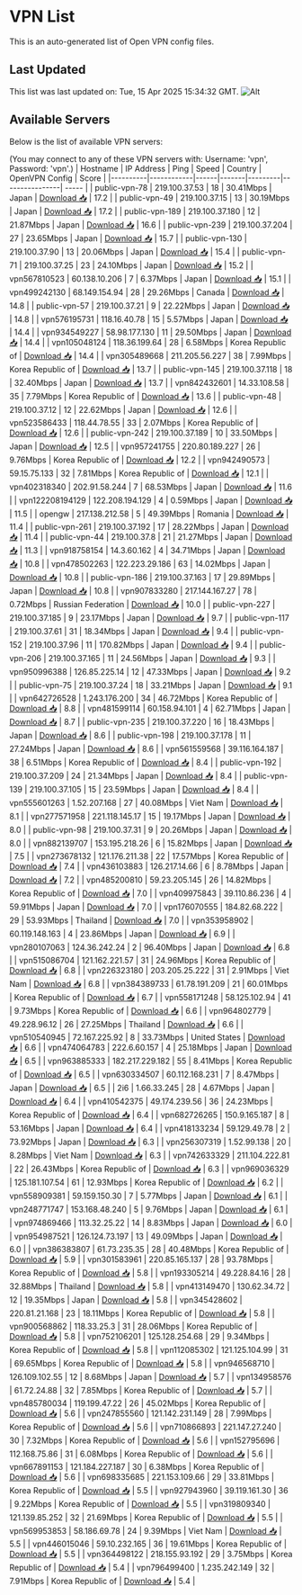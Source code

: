 # VPN List

This is an auto-generated list of Open VPN config files.

## Last Updated

This list was last updated on: Tue, 15 Apr 2025 15:34:32 GMT.
![Alt](https://repobeats.axiom.co/api/embed/186b98318ef1479477931607c1ad7d823f12451f.svg "Repobeats analytics image")

## Available Servers

Below is the list of available VPN servers:

(You may connect to any of these VPN servers with: Username: 'vpn', Password: 'vpn'.)
| Hostname | IP Address | Ping | Speed | Country | OpenVPN Config | Score |
|----------|------------|------|-------|---------|----------------| ----- |
| public-vpn-78 | 219.100.37.53 | 18 | 30.41Mbps | Japan | [Download 📥](./configs/server_0_JP.ovpn) | 17.2 |
| public-vpn-49 | 219.100.37.15 | 13 | 30.19Mbps | Japan | [Download 📥](./configs/server_1_JP.ovpn) | 17.2 |
| public-vpn-189 | 219.100.37.180 | 12 | 21.87Mbps | Japan | [Download 📥](./configs/server_2_JP.ovpn) | 16.6 |
| public-vpn-239 | 219.100.37.204 | 27 | 23.65Mbps | Japan | [Download 📥](./configs/server_3_JP.ovpn) | 15.7 |
| public-vpn-130 | 219.100.37.90 | 13 | 20.06Mbps | Japan | [Download 📥](./configs/server_4_JP.ovpn) | 15.4 |
| public-vpn-71 | 219.100.37.25 | 23 | 24.10Mbps | Japan | [Download 📥](./configs/server_5_JP.ovpn) | 15.2 |
| vpn567810523 | 60.138.10.206 | 7 | 6.37Mbps | Japan | [Download 📥](./configs/server_6_JP.ovpn) | 15.1 |
| vpn499242130 | 68.149.154.94 | 28 | 29.26Mbps | Canada | [Download 📥](./configs/server_7_CA.ovpn) | 14.8 |
| public-vpn-57 | 219.100.37.21 | 9 | 22.22Mbps | Japan | [Download 📥](./configs/server_8_JP.ovpn) | 14.8 |
| vpn576195731 | 118.16.40.78 | 15 | 5.57Mbps | Japan | [Download 📥](./configs/server_9_JP.ovpn) | 14.4 |
| vpn934549227 | 58.98.177.130 | 11 | 29.50Mbps | Japan | [Download 📥](./configs/server_10_JP.ovpn) | 14.4 |
| vpn105048124 | 118.36.199.64 | 28 | 6.58Mbps | Korea Republic of | [Download 📥](./configs/server_11_KR.ovpn) | 14.4 |
| vpn305489668 | 211.205.56.227 | 38 | 7.99Mbps | Korea Republic of | [Download 📥](./configs/server_12_KR.ovpn) | 13.7 |
| public-vpn-145 | 219.100.37.118 | 18 | 32.40Mbps | Japan | [Download 📥](./configs/server_13_JP.ovpn) | 13.7 |
| vpn842432601 | 14.33.108.58 | 35 | 7.79Mbps | Korea Republic of | [Download 📥](./configs/server_14_KR.ovpn) | 13.6 |
| public-vpn-48 | 219.100.37.12 | 12 | 22.62Mbps | Japan | [Download 📥](./configs/server_15_JP.ovpn) | 12.6 |
| vpn523586433 | 118.44.78.55 | 33 | 2.07Mbps | Korea Republic of | [Download 📥](./configs/server_16_KR.ovpn) | 12.6 |
| public-vpn-242 | 219.100.37.189 | 10 | 33.50Mbps | Japan | [Download 📥](./configs/server_17_JP.ovpn) | 12.5 |
| vpn957241755 | 220.80.189.227 | 26 | 9.76Mbps | Korea Republic of | [Download 📥](./configs/server_18_KR.ovpn) | 12.2 |
| vpn942490573 | 59.15.75.133 | 32 | 7.81Mbps | Korea Republic of | [Download 📥](./configs/server_19_KR.ovpn) | 12.1 |
| vpn402318340 | 202.91.58.244 | 7 | 68.53Mbps | Japan | [Download 📥](./configs/server_20_JP.ovpn) | 11.6 |
| vpn122208194129 | 122.208.194.129 | 4 | 0.59Mbps | Japan | [Download 📥](./configs/server_21_JP.ovpn) | 11.5 |
| opengw | 217.138.212.58 | 5 | 49.39Mbps | Romania | [Download 📥](./configs/server_22_RO.ovpn) | 11.4 |
| public-vpn-261 | 219.100.37.192 | 17 | 28.22Mbps | Japan | [Download 📥](./configs/server_23_JP.ovpn) | 11.4 |
| public-vpn-44 | 219.100.37.8 | 21 | 21.27Mbps | Japan | [Download 📥](./configs/server_24_JP.ovpn) | 11.3 |
| vpn918758154 | 14.3.60.162 | 4 | 34.71Mbps | Japan | [Download 📥](./configs/server_25_JP.ovpn) | 10.8 |
| vpn478502263 | 122.223.29.186 | 63 | 14.02Mbps | Japan | [Download 📥](./configs/server_26_JP.ovpn) | 10.8 |
| public-vpn-186 | 219.100.37.163 | 17 | 29.89Mbps | Japan | [Download 📥](./configs/server_27_JP.ovpn) | 10.8 |
| vpn907833280 | 217.144.167.27 | 78 | 0.72Mbps | Russian Federation | [Download 📥](./configs/server_28_RU.ovpn) | 10.0 |
| public-vpn-227 | 219.100.37.185 | 9 | 23.17Mbps | Japan | [Download 📥](./configs/server_29_JP.ovpn) | 9.7 |
| public-vpn-117 | 219.100.37.61 | 31 | 18.34Mbps | Japan | [Download 📥](./configs/server_30_JP.ovpn) | 9.4 |
| public-vpn-152 | 219.100.37.96 | 11 | 170.82Mbps | Japan | [Download 📥](./configs/server_31_JP.ovpn) | 9.4 |
| public-vpn-206 | 219.100.37.165 | 11 | 24.56Mbps | Japan | [Download 📥](./configs/server_32_JP.ovpn) | 9.3 |
| vpn950996388 | 126.85.225.14 | 12 | 47.33Mbps | Japan | [Download 📥](./configs/server_33_JP.ovpn) | 9.2 |
| public-vpn-75 | 219.100.37.24 | 18 | 33.21Mbps | Japan | [Download 📥](./configs/server_34_JP.ovpn) | 9.1 |
| vpn642726528 | 1.243.176.200 | 34 | 46.72Mbps | Korea Republic of | [Download 📥](./configs/server_35_KR.ovpn) | 8.8 |
| vpn481599114 | 60.158.94.101 | 4 | 62.71Mbps | Japan | [Download 📥](./configs/server_36_JP.ovpn) | 8.7 |
| public-vpn-235 | 219.100.37.220 | 16 | 18.43Mbps | Japan | [Download 📥](./configs/server_37_JP.ovpn) | 8.6 |
| public-vpn-198 | 219.100.37.178 | 11 | 27.24Mbps | Japan | [Download 📥](./configs/server_38_JP.ovpn) | 8.6 |
| vpn561559568 | 39.116.164.187 | 38 | 6.51Mbps | Korea Republic of | [Download 📥](./configs/server_39_KR.ovpn) | 8.4 |
| public-vpn-192 | 219.100.37.209 | 24 | 21.34Mbps | Japan | [Download 📥](./configs/server_40_JP.ovpn) | 8.4 |
| public-vpn-139 | 219.100.37.105 | 15 | 23.59Mbps | Japan | [Download 📥](./configs/server_41_JP.ovpn) | 8.4 |
| vpn555601263 | 1.52.207.168 | 27 | 40.08Mbps | Viet Nam | [Download 📥](./configs/server_42_VN.ovpn) | 8.1 |
| vpn277571958 | 221.118.145.17 | 15 | 19.17Mbps | Japan | [Download 📥](./configs/server_43_JP.ovpn) | 8.0 |
| public-vpn-98 | 219.100.37.31 | 9 | 20.26Mbps | Japan | [Download 📥](./configs/server_44_JP.ovpn) | 8.0 |
| vpn882139707 | 153.195.218.26 | 6 | 15.82Mbps | Japan | [Download 📥](./configs/server_45_JP.ovpn) | 7.5 |
| vpn273678132 | 121.176.211.38 | 22 | 17.57Mbps | Korea Republic of | [Download 📥](./configs/server_46_KR.ovpn) | 7.4 |
| vpn436103883 | 126.217.14.66 | 6 | 8.78Mbps | Japan | [Download 📥](./configs/server_47_JP.ovpn) | 7.2 |
| vpn485200810 | 59.23.205.145 | 26 | 14.82Mbps | Korea Republic of | [Download 📥](./configs/server_48_KR.ovpn) | 7.0 |
| vpn409975843 | 39.110.86.236 | 4 | 59.91Mbps | Japan | [Download 📥](./configs/server_49_JP.ovpn) | 7.0 |
| vpn176070555 | 184.82.68.222 | 29 | 53.93Mbps | Thailand | [Download 📥](./configs/server_50_TH.ovpn) | 7.0 |
| vpn353958902 | 60.119.148.163 | 4 | 23.86Mbps | Japan | [Download 📥](./configs/server_51_JP.ovpn) | 6.9 |
| vpn280107063 | 124.36.242.24 | 2 | 96.40Mbps | Japan | [Download 📥](./configs/server_52_JP.ovpn) | 6.8 |
| vpn515086704 | 121.162.221.57 | 31 | 24.96Mbps | Korea Republic of | [Download 📥](./configs/server_53_KR.ovpn) | 6.8 |
| vpn226323180 | 203.205.25.222 | 31 | 2.91Mbps | Viet Nam | [Download 📥](./configs/server_54_VN.ovpn) | 6.8 |
| vpn384389733 | 61.78.191.209 | 21 | 60.01Mbps | Korea Republic of | [Download 📥](./configs/server_55_KR.ovpn) | 6.7 |
| vpn558171248 | 58.125.102.94 | 41 | 9.73Mbps | Korea Republic of | [Download 📥](./configs/server_56_KR.ovpn) | 6.6 |
| vpn964802779 | 49.228.96.12 | 26 | 27.25Mbps | Thailand | [Download 📥](./configs/server_57_TH.ovpn) | 6.6 |
| vpn510540945 | 72.167.225.92 | 8 | 33.73Mbps | United States | [Download 📥](./configs/server_58_US.ovpn) | 6.6 |
| vpn474064783 | 222.6.60.157 | 4 | 25.18Mbps | Japan | [Download 📥](./configs/server_59_JP.ovpn) | 6.5 |
| vpn963885333 | 182.217.229.182 | 55 | 8.41Mbps | Korea Republic of | [Download 📥](./configs/server_60_KR.ovpn) | 6.5 |
| vpn630334507 | 60.112.168.231 | 7 | 8.47Mbps | Japan | [Download 📥](./configs/server_61_JP.ovpn) | 6.5 |
| 2i6 | 1.66.33.245 | 28 | 4.67Mbps | Japan | [Download 📥](./configs/server_62_JP.ovpn) | 6.4 |
| vpn410542375 | 49.174.239.56 | 36 | 24.23Mbps | Korea Republic of | [Download 📥](./configs/server_63_KR.ovpn) | 6.4 |
| vpn682726265 | 150.9.165.187 | 8 | 53.16Mbps | Japan | [Download 📥](./configs/server_64_JP.ovpn) | 6.4 |
| vpn418133234 | 59.129.49.78 | 2 | 73.92Mbps | Japan | [Download 📥](./configs/server_65_JP.ovpn) | 6.3 |
| vpn256307319 | 1.52.99.138 | 20 | 8.28Mbps | Viet Nam | [Download 📥](./configs/server_66_VN.ovpn) | 6.3 |
| vpn742633329 | 211.104.222.81 | 22 | 26.43Mbps | Korea Republic of | [Download 📥](./configs/server_67_KR.ovpn) | 6.3 |
| vpn969036329 | 125.181.107.54 | 61 | 12.93Mbps | Korea Republic of | [Download 📥](./configs/server_68_KR.ovpn) | 6.2 |
| vpn558909381 | 59.159.150.30 | 7 | 5.77Mbps | Japan | [Download 📥](./configs/server_69_JP.ovpn) | 6.1 |
| vpn248771747 | 153.168.48.240 | 5 | 9.76Mbps | Japan | [Download 📥](./configs/server_70_JP.ovpn) | 6.1 |
| vpn974869466 | 113.32.25.22 | 14 | 8.83Mbps | Japan | [Download 📥](./configs/server_71_JP.ovpn) | 6.0 |
| vpn954987521 | 126.124.73.197 | 13 | 49.09Mbps | Japan | [Download 📥](./configs/server_72_JP.ovpn) | 6.0 |
| vpn386383807 | 61.73.235.35 | 28 | 40.48Mbps | Korea Republic of | [Download 📥](./configs/server_73_KR.ovpn) | 5.9 |
| vpn301583961 | 220.85.165.137 | 28 | 93.78Mbps | Korea Republic of | [Download 📥](./configs/server_74_KR.ovpn) | 5.8 |
| vpn193305214 | 49.228.84.16 | 28 | 32.88Mbps | Thailand | [Download 📥](./configs/server_75_TH.ovpn) | 5.8 |
| vpn413149470 | 130.62.34.72 | 12 | 19.35Mbps | Japan | [Download 📥](./configs/server_76_JP.ovpn) | 5.8 |
| vpn345428602 | 220.81.21.168 | 23 | 18.11Mbps | Korea Republic of | [Download 📥](./configs/server_77_KR.ovpn) | 5.8 |
| vpn900568862 | 118.33.25.3 | 31 | 28.06Mbps | Korea Republic of | [Download 📥](./configs/server_78_KR.ovpn) | 5.8 |
| vpn752106201 | 125.128.254.68 | 29 | 9.34Mbps | Korea Republic of | [Download 📥](./configs/server_79_KR.ovpn) | 5.8 |
| vpn112085302 | 121.125.104.99 | 31 | 69.65Mbps | Korea Republic of | [Download 📥](./configs/server_80_KR.ovpn) | 5.8 |
| vpn946568710 | 126.109.102.55 | 12 | 8.68Mbps | Japan | [Download 📥](./configs/server_81_JP.ovpn) | 5.7 |
| vpn134958576 | 61.72.24.88 | 32 | 7.85Mbps | Korea Republic of | [Download 📥](./configs/server_82_KR.ovpn) | 5.7 |
| vpn485780034 | 119.199.47.22 | 26 | 45.02Mbps | Korea Republic of | [Download 📥](./configs/server_83_KR.ovpn) | 5.6 |
| vpn247855560 | 121.142.231.149 | 28 | 7.99Mbps | Korea Republic of | [Download 📥](./configs/server_84_KR.ovpn) | 5.6 |
| vpn710866893 | 221.147.27.240 | 30 | 7.32Mbps | Korea Republic of | [Download 📥](./configs/server_85_KR.ovpn) | 5.6 |
| vpn152795696 | 112.168.75.86 | 31 | 6.08Mbps | Korea Republic of | [Download 📥](./configs/server_86_KR.ovpn) | 5.6 |
| vpn667891153 | 121.184.227.187 | 30 | 6.38Mbps | Korea Republic of | [Download 📥](./configs/server_87_KR.ovpn) | 5.6 |
| vpn698335685 | 221.153.109.66 | 29 | 33.81Mbps | Korea Republic of | [Download 📥](./configs/server_88_KR.ovpn) | 5.5 |
| vpn927943960 | 39.119.161.30 | 36 | 9.22Mbps | Korea Republic of | [Download 📥](./configs/server_89_KR.ovpn) | 5.5 |
| vpn319809340 | 121.139.85.252 | 32 | 21.69Mbps | Korea Republic of | [Download 📥](./configs/server_90_KR.ovpn) | 5.5 |
| vpn569953853 | 58.186.69.78 | 24 | 9.39Mbps | Viet Nam | [Download 📥](./configs/server_91_VN.ovpn) | 5.5 |
| vpn446015046 | 59.10.232.165 | 36 | 19.61Mbps | Korea Republic of | [Download 📥](./configs/server_92_KR.ovpn) | 5.5 |
| vpn364498122 | 218.155.93.192 | 29 | 3.75Mbps | Korea Republic of | [Download 📥](./configs/server_93_KR.ovpn) | 5.4 |
| vpn796499400 | 1.235.242.149 | 32 | 7.91Mbps | Korea Republic of | [Download 📥](./configs/server_94_KR.ovpn) | 5.4 |
